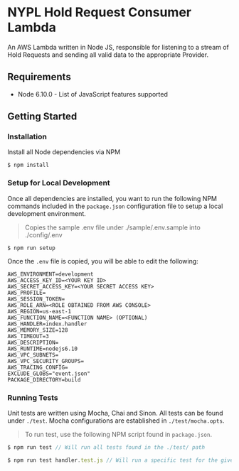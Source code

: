 # NYPL Hold Request Consumer Lambda

An AWS Lambda written in Node JS, responsible for listening to a stream of Hold Requests and sending all valid data to the appropriate Provider.

## Requirements
* Node 6.10.0 - List of JavaScript features supported

## Getting Started

### Installation

Install all Node dependencies via NPM
```console
$ npm install
```

### Setup for Local Development

Once all dependencies are installed, you want to run the following NPM commands included in the `package.json` configuration file to setup a local development environment.

> Copies the sample .env file under ./sample/.env.sample into ./config/.env

```console
$ npm run setup
```

Once the `.env` file is copied, you will be able to edit the following:
```console
AWS_ENVIRONMENT=development
AWS_ACCESS_KEY_ID=<YOUR KEY ID>
AWS_SECRET_ACCESS_KEY=<YOUR SECRET ACCESS KEY>
AWS_PROFILE=
AWS_SESSION_TOKEN=
AWS_ROLE_ARN=<ROLE OBTAINED FROM AWS CONSOLE>
AWS_REGION=us-east-1
AWS_FUNCTION_NAME=<FUNCTION NAME> (OPTIONAL)
AWS_HANDLER=index.handler
AWS_MEMORY_SIZE=128
AWS_TIMEOUT=3
AWS_DESCRIPTION=
AWS_RUNTIME=nodejs6.10
AWS_VPC_SUBNETS=
AWS_VPC_SECURITY_GROUPS=
AWS_TRACING_CONFIG=
EXCLUDE_GLOBS="event.json"
PACKAGE_DIRECTORY=build
```

### Running Tests
Unit tests are written using Mocha, Chai and Sinon. All tests can be found under `./test`. Mocha configurations are established in `./test/mocha.opts`.

> To run test, use the following NPM script found in `package.json`.

```javascript
$ npm run test // Will run all tests found in the ./test/ path
```

```javascript
$ npm run test handler.test.js // Will run a specific test for the given filename
```
